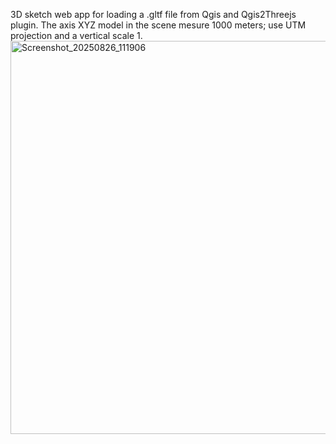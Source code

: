 3D sketch web app for loading a .gltf file from Qgis and Qgis2Threejs plugin. The axis XYZ model in the scene mesure 1000 meters; use UTM projection and a vertical scale 1. 
<img width="1738" height="629" alt="Screenshot_20250826_111906" src="https://github.com/user-attachments/assets/5ac89ab5-1b0d-4fc4-a9f3-abc5d8623941" />
